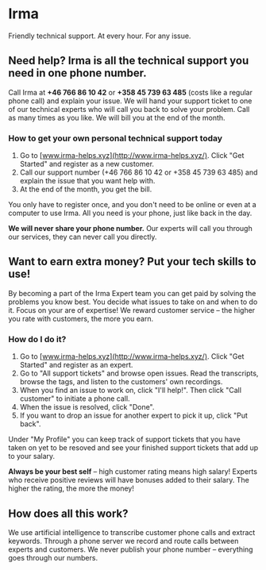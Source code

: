 Irma
====

Friendly technical support. At every hour. For any issue.

Need help? Irma is all the technical support you need in one phone number.
----------------------------------------------------------

Call Irma at **+46 766 86 10 42** or **+358 45 739 63 485** (costs like a regular phone call) and explain your issue. We will hand your support ticket to one of our technical experts who will call you back to solve your problem. Call as many times as you like. We will bill you at the end of the month.

### How to get your own personal technical support today

1. Go to [www.irma-helps.xyz](http://www.irma-helps.xyz/). Click "Get Started" and register as a new customer.
1. Call our support number (+46 766 86 10 42 or +358 45 739 63 485) and explain the issue that you want help with.
1. At the end of the month, you get the bill.

You only have to register once, and you don't need to be online or even at a computer to use Irma. All you need is your phone, just like back in the day.

**We will never share your phone number.** Our experts will call you through our services, they can never call you directly.

Want to earn extra money? Put your tech skills to use!
----------------------------------------------------

By becoming a part of the Irma Expert team you can get paid by solving the problems you know best. You decide what issues to take on and when to do it. Focus on your are of expertise! We reward customer service – the higher you rate with customers, the more you earn.

### How do I do it?

1. Go to [www.irma-helps.xyz](http://www.irma-helps.xyz/). Click "Get Started" and register as an expert.
1. Go to "All support tickets" and browse open issues. Read the transcripts, browse the tags, and listen to the customers' own recordings.
1. When you find an issue to work on, click "I'll help!". Then click "Call customer" to initiate a phone call.
1. When the issue is resolved, click "Done".
1. If you want to drop an issue for another expert to pick it up, click "Put back".

Under "My Profile" you can keep track of support tickets that you have taken on yet to be resoved and see your finished support tickets that add up to your salary.

**Always be your best self** – high customer rating means high salary! Experts who receive positive reviews will have bonuses added to their salary. The higher the rating, the more the money!

How does all this work?
------------------

We use artificial intelligence to transcribe customer phone calls and extract keywords. Through a phone server we record and route calls between experts and customers. We never publish your phone number – everything goes through our numbers.